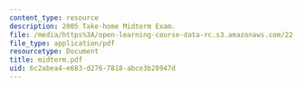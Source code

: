 ```yaml
---
content_type: resource
description: 2005 Take-home Midterm Exam.
file: /media/https%3A/open-learning-course-data-rc.s3.amazonaws.com/22-39-integration-of-reactor-design-operations-and-safety-fall-2006/6c2abea4e683d2767818abce3b28947d_midterm.pdf
file_type: application/pdf
resourcetype: Document
title: midterm.pdf
uid: 6c2abea4-e683-d276-7818-abce3b28947d
---
```

